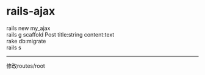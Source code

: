 # rails-ajax
rails new my_ajax  
rails g scaffold Post title:string content:text  
rake db:migrate  
rails s  
***
修改routes/root  
